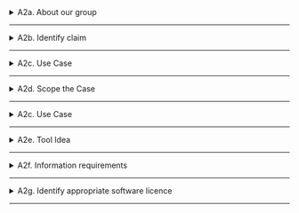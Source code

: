 
<details>
  <summary>A2a. About our group</summary>
   How much do agree with this statement? : "I am confident coding in Python"
   
  ### Group 11 - Managers
  - *Ondrej* : 2
  - *Magnus* : 3

  ###  Group 14 - Analysts
  - *Jannik* :
  - *Mathushan* :

  ###  Group 15 - Analysts
  - *Zohaib* :
  - *Mikael* :


 ### Total Score:

</details>
  
---
<details>
  <summary>A2b. Identify claim</summary>

  ### Group 14 - Claim
  - **Claim:** 
  - **Report Reference:** "CES_BLD_24_0_6_MEP" (p. 8)
  - **Description of claim we wish to check**
  - **Justification of selection of our claim**

  ### Group 15 - Claim
  - **Claim:** 
  - **Report Reference:** 
  - **Description of claim we wish to check**
  - **Justification of selection of our claim**

</details>

---
<details>
  <summary>A2c. Use Case</summary>

  ### Group 14 - Claim
  - **How and when we check the claim?** 
  - **What information does this claim rely on?**
  - **What BIM purpose is required?**
  - **BPMN drawing:** 

  ### Group 15 - Claim
  - **How and when we check the claim?** 
  - **What information does this claim rely on?**
  - **What BIM purpose is required?**
  - **BPMN drawing:** 

  </details>

---
<details>
  <summary>A2d. Scope the Case</summary>

  </details>

---
<details>
  <summary>A2c. Use Case</summary>

  </details>

---
<details>
  <summary>A2e. Tool Idea</summary>

 ### Group 14
  - **Describe idea of your OpenBIM ifcOpenShell Tool**
  - **Business and Societal value:**
  - **Summarizing BPMN diagram:**
 ### Group 15
 - **Describe idea of your OpenBIM ifcOpenShell Tool**
  - **Business and Societal value:**
  - **Summarizing BPMN diagram:**
  
  </details>

---
<details>
  <summary>A2f. Information requirements</summary>
 
  ### Group 14
 - **Identification of required information from model**

 ### Group 15
  - **Identification of required information from model**
  </details>

---
<details>
  <summary>A2g. Identify appropriate software licence</summary>

  </details>

---
